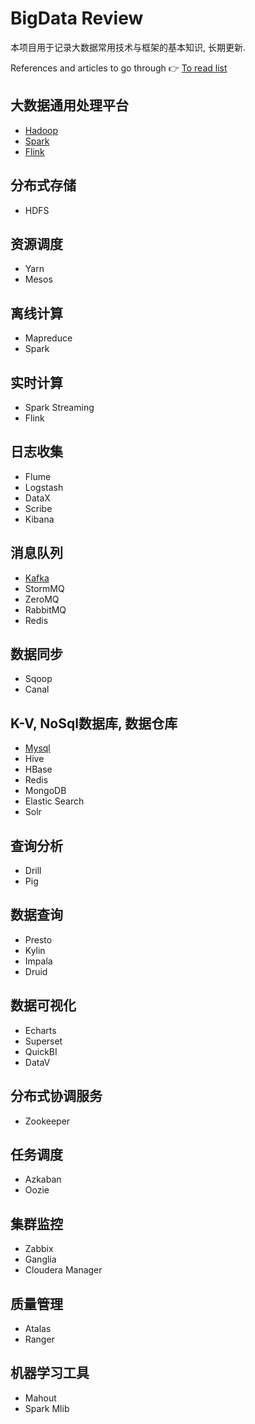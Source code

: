# BigData Review

本项目用于记录大数据常用技术与框架的基本知识, 长期更新.

References and articles to go through 👉  [To read list](Others/ToReadList.md)



## 大数据通用处理平台

- [Hadoop](Hadoop/Hadoop.md)
- [Spark](Spark/Spark.md)
- [Flink](Flink/Flink.md)

## 分布式存储

- HDFS

## 资源调度

- Yarn
- Mesos

## 离线计算

- Mapreduce
- Spark

## 实时计算

- Spark Streaming
- Flink

## 日志收集

- Flume
- Logstash
- DataX
- Scribe
- Kibana

## 消息队列

- [Kafka](kafka/kafka.md)
- StormMQ
- ZeroMQ
- RabbitMQ
- Redis

## 数据同步

- Sqoop
- Canal

## K-V, NoSql数据库, 数据仓库

- [Mysql](Mysql/Mysql.md)
- Hive
- HBase
- Redis
- MongoDB
- Elastic Search
- Solr

## 查询分析

- Drill
- Pig

## 数据查询

- Presto
- Kylin
- Impala
- Druid

## 数据可视化

- Echarts
- Superset
- QuickBI
- DataV

## 分布式协调服务

- Zookeeper

## 任务调度

- Azkaban
- Oozie

## 集群监控

- Zabbix
- Ganglia
- Cloudera Manager

## 质量管理

- Atalas
- Ranger

## 机器学习工具

- Mahout
- Spark Mlib

